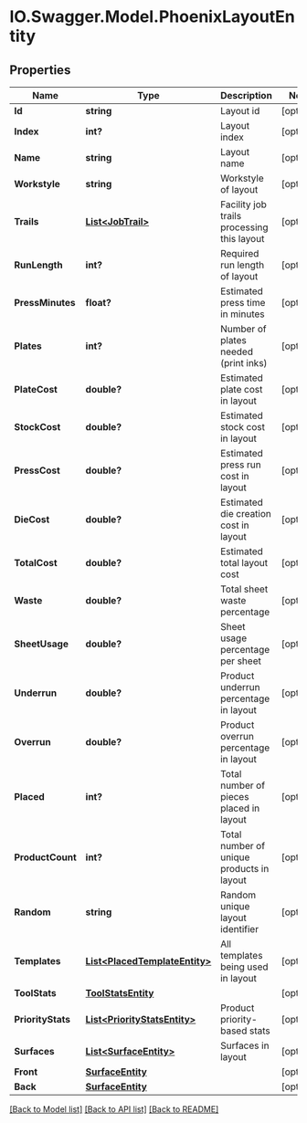 # IO.Swagger.Model.PhoenixLayoutEntity
## Properties

Name | Type | Description | Notes
------------ | ------------- | ------------- | -------------
**Id** | **string** | Layout id | [optional] 
**Index** | **int?** | Layout index | [optional] 
**Name** | **string** | Layout name | [optional] 
**Workstyle** | **string** | Workstyle of layout | [optional] 
**Trails** | [**List&lt;JobTrail&gt;**](JobTrail.md) | Facility job trails processing this layout | [optional] 
**RunLength** | **int?** | Required run length of layout | [optional] 
**PressMinutes** | **float?** | Estimated press time in minutes | [optional] 
**Plates** | **int?** | Number of plates needed (print inks) | [optional] 
**PlateCost** | **double?** | Estimated plate cost in layout | [optional] 
**StockCost** | **double?** | Estimated stock cost in layout | [optional] 
**PressCost** | **double?** | Estimated press run cost in layout | [optional] 
**DieCost** | **double?** | Estimated die creation cost in layout | [optional] 
**TotalCost** | **double?** | Estimated total layout cost | [optional] 
**Waste** | **double?** | Total sheet waste percentage | [optional] 
**SheetUsage** | **double?** | Sheet usage percentage per sheet | [optional] 
**Underrun** | **double?** | Product underrun percentage in layout | [optional] 
**Overrun** | **double?** | Product overrun percentage in layout | [optional] 
**Placed** | **int?** | Total number of pieces placed in layout | [optional] 
**ProductCount** | **int?** | Total number of unique products in layout | [optional] 
**Random** | **string** | Random unique layout identifier | [optional] 
**Templates** | [**List&lt;PlacedTemplateEntity&gt;**](PlacedTemplateEntity.md) | All templates being used in layout | [optional] 
**ToolStats** | [**ToolStatsEntity**](ToolStatsEntity.md) |  | [optional] 
**PriorityStats** | [**List&lt;PriorityStatsEntity&gt;**](PriorityStatsEntity.md) | Product priority-based stats | [optional] 
**Surfaces** | [**List&lt;SurfaceEntity&gt;**](SurfaceEntity.md) | Surfaces in layout | [optional] 
**Front** | [**SurfaceEntity**](SurfaceEntity.md) |  | [optional] 
**Back** | [**SurfaceEntity**](SurfaceEntity.md) |  | [optional] 

[[Back to Model list]](../README.md#documentation-for-models) [[Back to API list]](../README.md#documentation-for-api-endpoints) [[Back to README]](../README.md)

